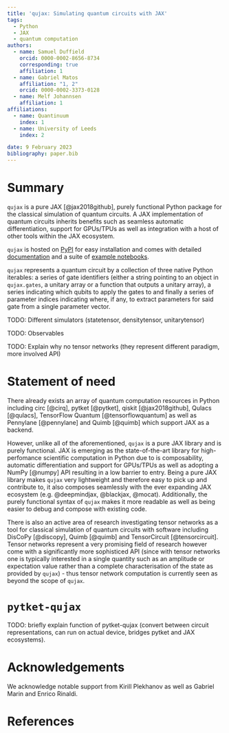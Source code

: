 ```yaml
---
title: 'qujax: Simulating quantum circuits with JAX'
tags:
  - Python
  - JAX
  - quantum computation
authors:
  - name: Samuel Duffield
    orcid: 0000-0002-8656-8734
    corresponding: true
    affiliation: 1
  - name: Gabriel Matos
    affiliation: "1, 2"
    orcid: 0000-0002-3373-0128
  - name: Melf Johannsen
    affiliation: 1
affiliations:
  - name: Quantinuum
    index: 1
  - name: University of Leeds
    index: 2

date: 9 February 2023
bibliography: paper.bib
---
```


# Summary
`qujax` is a pure JAX [@jax2018github], purely functional Python package for the classical
simulation of quantum circuits. A JAX implementation of quantum circuits inherits benefits
such as seamless automatic differentiation, support for GPUs/TPUs as well as integration with
a host of other tools within the JAX ecosystem.

`qujax` is hosted on [PyPI](https://pypi.org/project/qujax/) for easy installation and comes with detailed
[documentation](https://cqcl.github.io/qujax/api/) and a suite of
[example notebooks](https://github.com/CQCL/qujax/tree/main/examples).


`qujax` represents a quantum circuit by a collection of three native Python iterables: a series of gate
identifiers (either a string pointing to an object in `qujax.gates`, a unitary array or a function that
outputs a unitary array), a series indicating which qubits to apply the gates to and finally a series
of parameter indices indicating where, if any, to extract parameters for said gate from a single
parameter vector.


TODO: Different simulators (statetensor, densitytensor, unitarytensor)

TODO: Observables

TODO: Explain why no tensor networks (they represent different paradigm, more involved API)


# Statement of need

There already exists an array of quantum computation resources in Python
including circ [@cirq], pytket [@pytket], qiskit [@jax2018github], Qulacs [@qulacs],
TensorFlow Quantum [@tensorflowquantum] as well as 
Pennylane [@pennylane] and Quimb [@quimb] which support JAX as a backend.

However, unlike all of the aforementioned, `qujax` is a pure JAX library and is purely functional.
JAX is emerging as the state-of-the-art library for high-perfomance scientific computation in Python 
due to is composability, automatic differentiation and support for GPUs/TPUs as well as adopting 
a NumPy [@numpy] API resulting in a low barrier to entry. Being a pure JAX library makes 
`qujax` very lightweight and therefore easy to pick up and contribute to, it also 
composes seamlessly with the ever expanding JAX ecosystem (e.g. @deepmindjax, @blackjax, @mocat). 
Additionally, the purely functional syntax of `qujax` makes it more readable as well as being 
easier to debug and compose with existing code.

There is also an active area of research investigating tensor networks as a tool for classical 
simulation of quantum circuits with software including DisCoPy [@discopy], Quimb [@quimb] and 
TensorCircuit [@tensorcircuit]. Tensor networks represent a very promising field of research 
however come with a significantly more sophisticed API (since with tensor networks one is 
typically interested in a single quantity such as an amplitude or expectation value rather 
than a complete characterisation of the state as provided by `qujax`) - thus tensor network 
computation is currently seen as beyond the scope of `qujax`.


# `pytket-qujax`

TODO: briefly explain function of pytket-qujax (convert between circuit representations,
    can run on actual device, bridges pytket and JAX ecosystems).


# Acknowledgements

We acknowledge notable support from Kirill Plekhanov as well as Gabriel Marin and Enrico Rinaldi.


# References





